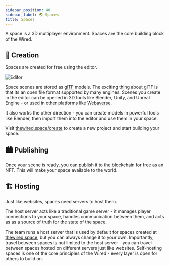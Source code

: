 ```yaml
---
sidebar_position: 40
sidebar_label: 🌏 Spaces
title: Spaces
---
```


A space is a 3D multiplayer environment. Spaces are the core building block of the Wired.

## 🎨 Creation

Spaces are created for free using the editor.

<div class="large-img">
  <img src="/img/Editor.png" alt="Editor" />
</div>

Space scenes are stored as [glTF](https://www.khronos.org/gltf/) models. The exciting thing about glTF is that its an open file format supported by many engines. Scenes you create in the editor can be opened in 3D tools like Blender, Unity, and Unreal Engine - or used in other platforms like [Webaverse](https://twitter.com/webaverse).

It also works the other direction - you can create models in powerful tools like Blender, then import them into the editor and use them in your space.

Visit [thewired.space/create](https://www.thewired.space/create) to create a new project and start building your space.

## 🏙️ Publishing

Once your scene is ready, you can publish it to the blockchain for free as an NFT. This will make your space available to the world.

## 🏗️ Hosting

Just like websites, spaces need servers to host them.

The host server acts like a traditional game server - it manages player connections to your space, handles communication between them, and acts as as a source of truth for the state of the space.

The team runs a host server that is used by default for spaces created at [thewired.space](https://thewired.space), but you can always change it to your own. Importantly, travel between spaces is not limited to the host server - you can travel between spaces hosted on different servers just like websites. Self-hosting spaces is one of the core principles of the Wired - every layer is open for others to build on.
